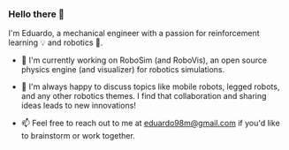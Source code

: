 ### Hello there 👋

I'm Eduardo, a mechanical engineer with a passion for reinforcement learning 💡 and robotics 🤖.

- 🔭 I'm currently working on RoboSim (and RoboVis), an open source physics engine (and visualizer) for robotics simulations. 

- 💬 I'm always happy to discuss topics like mobile robots, legged robots, and any other robotics themes. I find that collaboration and sharing ideas leads to new innovations!

- 📫 Feel free to reach out to me at eduardo98m@gmail.com if you'd like to brainstorm or work together.


